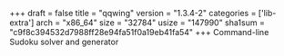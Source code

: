 +++
draft = false
title = "qqwing"
version = "1.3.4-2"
categories = ['lib-extra']
arch = "x86_64"
size = "32784"
usize = "147990"
sha1sum = "c9f8c394532d7988ff28e94fa51f0a19eb41fa54"
+++
Command-line Sudoku solver and generator